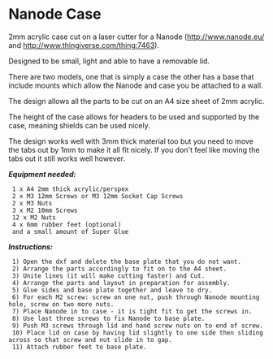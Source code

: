 Nanode Case
=====
2mm acrylic case cut on a laser cutter for a Nanode (http://www.nanode.eu/ and http://www.thingiverse.com/thing:7463).

Designed to be small, light and able to have a removable lid.

There are two models, one that is simply a case the other has a base that include mounts which allow the Nanode and case you be attached to a wall.

The design allows all the parts to be cut on an A4 size sheet of 2mm acrylic.

The height of the case allows for headers to be used and supported by the case, meaning shields can be used nicely.

The design works well with 3mm thick material too but you need to move the tabs out by 1mm to make it all fit nicely. If you don't feel like moving the tabs out it still works well however.

***Equipment needed:***
```
 1 x A4 2mm thick acrylic/perspex
 2 x M3 12mm Screws or M3 12mm Socket Cap Screws
 2 x M3 Nuts
 3 x M2 10mm Screws
 12 x M2 Nuts
 4 x 6mm rubber feet (optional)
 and a small amount of Super Glue
```

***Instructions:***
```
 1) Open the dxf and delete the base plate that you do not want.
 2) Arrange the parts accordingly to fit on to the A4 sheet.
 3) Unite lines (it will make cutting faster) and Cut.
 4) Arrange the parts and layout in preparation for assembly.
 5) Glue sides and base plate together and leave to dry.
 6) For each M2 screw: screw on one nut, push through Nanode mounting hole, screw on two more nuts.
 7) Place Nanode in to case - it is tight fit to get the screws in.
 8) Use last three screws to fix Nanode to base plate.
 9) Push M3 screws through lid and hand screw nuts on to end of screw.
 10) Place lid on case by having lid slightly to one side then sliding across so that screw and nut slide in to gap.
 11) Attach rubber feet to base plate. 
```
